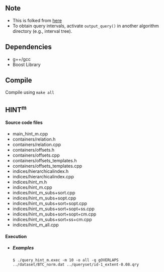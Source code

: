 ## Note
* This is folked from [here](https://github.com/pbour/hint)
* To obtain query intervals, activate `output_query()` in another algorithm directory (e.g., interval tree).

## Dependencies
- g++/gcc
- Boost Library 

## Compile
Compile using ```make all```

## HINT<sup>m</sup>

#### Source code files
- main_hint_m.cpp
- containers/relation.h
- containers/relation.cpp
- containers/offsets.h
- containers/offsets.cpp
- containers/offsets_templates.h
- containers/offsets_templates.cpp
- indices/hierarchicalindex.h
- indices/hierarchicalindex.cpp
- indices/hint_m.h
- indices/hint_m.cpp
- indices/hint_m_subs+sort.cpp
- indices/hint_m_subs+sopt.cpp
- indices/hint_m_subs+sort+sopt.cpp
- indices/hint_m_subs+sort+sopt+ss.cpp
- indices/hint_m_subs+sort+sopt+cm.cpp
- indices/hint_m_subs+sort+ss+cm.cpp
- indices/hint_m_all.cpp

#### Execution
- ##### Examples
    ```
    $ ./query_hint_m.exec -m 10 -o all -q gOVERLAPS ../dataset/BTC_norm.dat ../queryset/id-1_extent-0.08.qry
    ```

